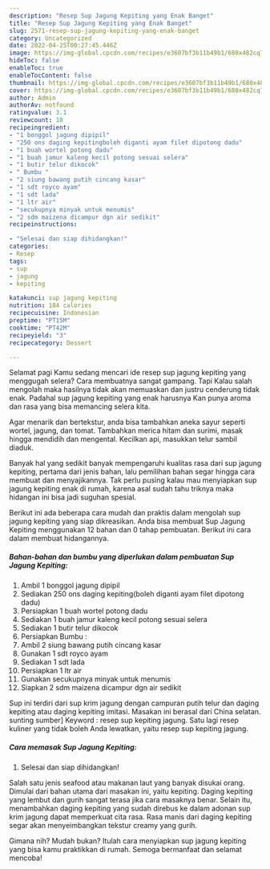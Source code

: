 ```yaml
---
description: "Resep Sup Jagung Kepiting yang Enak Banget"
title: "Resep Sup Jagung Kepiting yang Enak Banget"
slug: 2571-resep-sup-jagung-kepiting-yang-enak-banget
category: Uncategorized
date: 2022-04-25T00:27:45.446Z
image: https://img-global.cpcdn.com/recipes/e3607bf3b11b49b1/680x482cq70/sup-jagung-kepiting-foto-resep-utama.jpg
hideToc: false
enableToc: true
enableTocContent: false
thumbnail: https://img-global.cpcdn.com/recipes/e3607bf3b11b49b1/680x482cq70/sup-jagung-kepiting-foto-resep-utama.jpg
cover: https://img-global.cpcdn.com/recipes/e3607bf3b11b49b1/680x482cq70/sup-jagung-kepiting-foto-resep-utama.jpg
author: Admin
authorAv: notfound
ratingvalue: 3.1
reviewcount: 18
recipeingredient:
- "1 bonggol jagung dipipil"
- "250 ons daging kepitingboleh diganti ayam filet dipotong dadu"
- "1 buah wortel potong dadu"
- "1 buah jamur kaleng kecil potong sesuai selera"
- "1 butir telur dikocok"
- " Bumbu "
- "2 siung bawang putih cincang kasar"
- "1 sdt royco ayam"
- "1 sdt lada"
- "1 ltr air"
- "secukupnya minyak untuk menumis"
- "2 sdm maizena dicampur dgn air sedikit"
recipeinstructions:

- "Selesai dan siap dihidangkan!"
categories:
- Resep
tags:
- sup
- jagung
- kepiting

katakunci: sup jagung kepiting 
nutrition: 184 calories
recipecuisine: Indonesian
preptime: "PT15M"
cooktime: "PT42M"
recipeyield: "3"
recipecategory: Dessert

---
```



Selamat pagi Kamu sedang mencari ide resep sup jagung kepiting yang menggugah selera? Cara membuatnya sangat gampang. Tapi Kalau salah mengolah maka hasilnya tidak akan memuaskan dan justru cenderung tidak enak. Padahal sup jagung kepiting yang enak harusnya Kan punya aroma dan rasa yang bisa memancing selera kita.


Agar menarik dan bertekstur, anda bisa tambahkan aneka sayur seperti wortel, jagung, dan tomat. Tambahkan merica hitam dan surimi, masak hingga mendidih dan mengental. Kecilkan api, masukkan telur sambil diaduk.

Banyak hal yang sedikit banyak mempengaruhi kualitas rasa dari sup jagung kepiting, pertama dari jenis bahan, lalu pemilihan bahan segar hingga cara membuat dan menyajikannya. Tak perlu pusing kalau mau menyiapkan sup jagung kepiting enak di rumah, karena asal sudah tahu triknya maka hidangan ini bisa jadi suguhan spesial.


Berikut ini ada beberapa cara mudah dan praktis dalam mengolah sup jagung kepiting yang siap dikreasikan. Anda bisa membuat Sup Jagung Kepiting menggunakan 12 bahan dan 0 tahap pembuatan. Berikut ini cara dalam membuat hidangannya.

<!--inarticleads1-->

##### Bahan-bahan dan bumbu yang diperlukan dalam pembuatan Sup Jagung Kepiting:

1. Ambil 1 bonggol jagung dipipil
1. Sediakan 250 ons daging kepiting(boleh diganti ayam filet dipotong dadu)
1. Persiapkan 1 buah wortel potong dadu
1. Sediakan 1 buah jamur kaleng kecil potong sesuai selera
1. Sediakan 1 butir telur dikocok
1. Persiapkan  Bumbu :
1. Ambil 2 siung bawang putih cincang kasar
1. Gunakan 1 sdt royco ayam
1. Sediakan 1 sdt lada
1. Persiapkan 1 ltr air
1. Gunakan secukupnya minyak untuk menumis
1. Siapkan 2 sdm maizena dicampur dgn air sedikit


Sup ini terdiri dari sup krim jagung dengan campuran putih telur dan daging kepiting atau daging kepiting imitasi. Masakan ini berasal dari China selatan. sunting sumber] Keyword : resep sup kepiting jagung. Satu lagi resep kuliner yang tidak boleh Anda lewatkan, yaitu resep sup kepiting jagung. 

<!--inarticleads2-->

##### Cara memasak Sup Jagung Kepiting:


1. Selesai dan siap dihidangkan!

Salah satu jenis seafood atau makanan laut yang banyak disukai orang. Dimulai dari bahan utama dari masakan ini, yaitu kepiting. Daging kepiting yang lembut dan gurih sangat terasa jika cara masaknya benar. Selain itu, menambahkan daging kepiting yang sudah direbus ke dalam adonan sup krim jagung dapat memperkuat cita rasa. Rasa manis dari daging kepiting segar akan menyeimbangkan tekstur creamy yang gurih. 

Gimana nih? Mudah bukan? Itulah cara menyiapkan sup jagung kepiting yang bisa kamu praktikkan di rumah. Semoga bermanfaat dan selamat mencoba!
